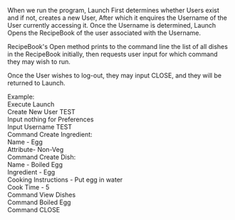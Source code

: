 When we run the program, Launch First determines whether Users exist and if not, creates a new User, After which it enquires the Username
of the User currently accessing it.
Once the Username is determined, Launch Opens the RecipeBook of the user associated with the Username.

RecipeBook's Open method prints to the command line the list of all dishes in the RecipeBook initially, then requests user input for
which command they may wish to run.

Once the User wishes to log-out, they may input CLOSE, and they will be returned to Launch.

Example:\
Execute Launch\
Create New User TEST\
Input nothing for Preferences\
Input Username TEST\
Command Create Ingredient: \
Name - Egg\
Attribute- Non-Veg\
Command Create Dish:\
Name - Boiled Egg\
Ingredient - Egg\
Cooking Instructions - Put egg in water\
Cook Time - 5\
Command View Dishes\
Command Boiled Egg\
Command CLOSE
